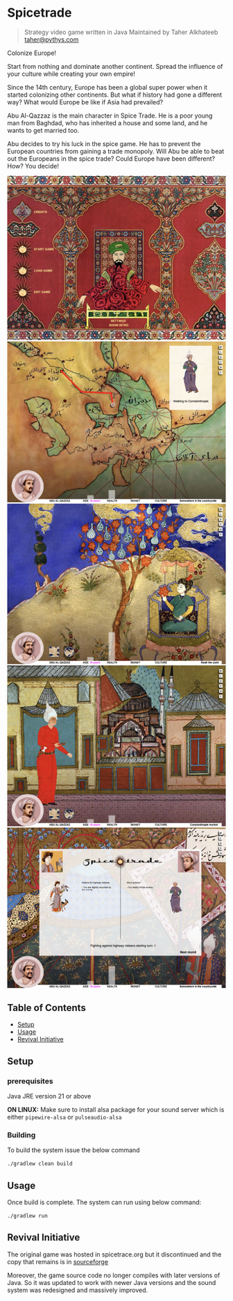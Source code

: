 # Spicetrade

> Strategy video game written in Java Maintained by Taher Alkhateeb
> <taher@pythys.com>

Colonize Europe!

Start from nothing and dominate another continent. Spread the influence of your
culture while creating your own empire!

Since the 14th century, Europe has been a global super power when it started
colonizing other continents. But what if history had gone a different way? What
would Europe be like if Asia had prevailed?

Abu Al-Qazzaz is the main character in Spice Trade. He is a poor young man from
Baghdad, who has inherited a house and some land, and he wants to get married
too.

Abu decides to try his luck in the spice game. He has to prevent the European
countries from gaining a trade monopoly. Will Abu be able to beat out the
Europeans in the spice trade? Could Europe have been different? How? You decide!

![main menu](./images/main-menu.png)
![traveling](./images/traveling.png)
![saint nadir](./images/saint-nadir.png)
![market trade](./images/market-trade.png)
![battle](./images/battle.png)

## Table of Contents

- [Setup](#setup)
- [Usage](#usage)
- [Revival Initiative](#revival-initiative)

## Setup

### prerequisites

Java JRE version 21 or above

**ON LINUX:** Make sure to install alsa package for your sound server which is
either `pipewire-alsa` or `pulseaudio-alsa`

### Building

To build the system issue the below command

```bash
./gradlew clean build
```

## Usage

Once build is complete. The system can run using below command:

```bash
./gradlew run
```

## Revival Initiative

The original game was hosted in spicetrace.org but it discontinued and the copy
that remains is in [sourceforge](https://sourceforge.net/projects/spicetrade)

Moreover, the game source code no longer compiles with later versions of Java.
So it was updated to work with newer Java versions and the sound system was
redesigned and massively improved.
